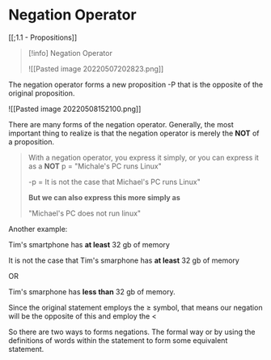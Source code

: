 # Negation Operator 
[[;1.1 - Propositions]]

>[!info] Negation Operator
>
>![[Pasted image 20220507202823.png]]
>

The negation operator forms a new proposition -P that is the opposite of the original proposition. 

![[Pasted image 20220508152100.png]]

There are many forms of the negation operator. Generally, the most important thing to realize is that the negation operator is merely the **NOT** of a proposition. 

>With a negation operator, you express it simply, or you can express it as a **NOT**
>p = "Michale's PC runs Linux"
>
>-p = It is not the case that Michael's PC runs Linux"
>
>**But we can also express this more simply as** 
>
>"Michael's PC does not run linux"


Another example:

Tim's smartphone has **at least** 32 gb of memory

It is not the case that Tim's smarphone has **at least** 32 gb of memory

OR

Tim's smarphone has **less than** 32 gb of memory. 

Since the original statement employs the $\ge$  symbol, that means our negation will be the opposite of this and employ the  $<$

So there are two ways to forms negations. The formal way or by using the definitions of words within the statement to form some equivalent statement. 


